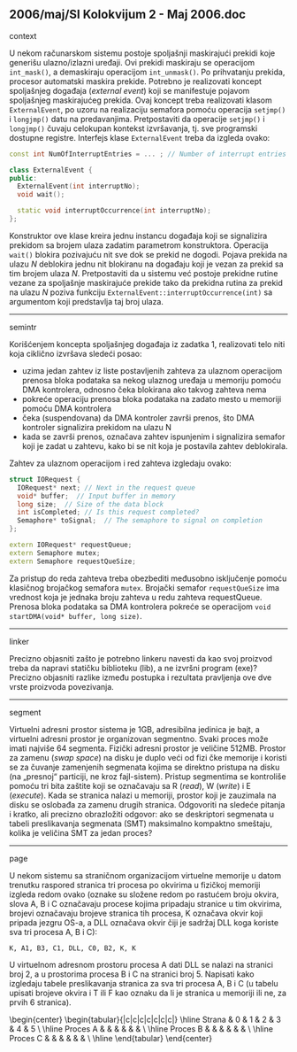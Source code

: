 2006/maj/SI Kolokvijum 2 - Maj 2006.doc
--------------------------------------------------------------------------------
context

U nekom računarskom sistemu postoje spoljašnji maskirajući prekidi koje generišu
ulazno/izlazni uređaji. Ovi prekidi maskiraju se operacijom
`int_mask()`, a demaskiraju
operacijom `int_unmask()`. Po prihvatanju prekida, procesor automatski maskira prekide.
Potrebno je realizovati koncept spoljašnjeg događaja (*external event*) koji se manifestuje
pojavom spoljašnjeg maskirajućeg prekida. Ovaj koncept treba realizovati klasom
`ExternalEvent`, po uzoru na realizaciju semafora pomoću operacija `setjmp()`  i `longjmp()`
datu na predavanjima. Pretpostaviti da operacije
`setjmp()`  i `longjmp()` čuvaju celokupan
kontekst izvršavanja, tj. sve programski dostupne registre. Interfejs klase `ExternalEvent`
treba da izgleda ovako:
```cpp
const int NumOfInterruptEntries = ... ; // Number of interrupt entries

class ExternalEvent {
public:
  ExternalEvent(int interruptNo);
  void wait();

  static void interruptOccurrence(int interruptNo);
};
```
Konstruktor ove klase kreira jednu instancu događaja koji se signalizira prekidom sa brojem
ulaza zadatim parametrom konstruktora. Operacija `wait()` blokira pozivajuću nit sve dok se
prekid ne dogodi. Pojava prekida na ulazu *N* deblokira jednu nit blokiranu na događaju koji je
vezan za prekid sa tim brojem ulaza *N*. Pretpostaviti da u sistemu već postoje prekidne rutine
vezane za spoljašnje maskirajuće prekide tako da prekidna rutina za prekid na ulazu *N* poziva
funkciju
`ExternalEvent::interruptOccurrence(int)` sa argumentom koji predstavlja taj
broj ulaza.

--------------------------------------------------------------------------------
semintr

Korišćenjem koncepta spoljašnjeg događaja iz zadatka 1, realizovati telo niti koja ciklično
izvršava sledeći posao:

- uzima jedan zahtev iz liste postavljenih zahteva za ulaznom operacijom prenosa bloka
podataka sa nekog ulaznog uređaja u memoriju pomoću DMA kontrolera, odnosno
čeka blokirana ako takvog zahteva nema
- pokreće operaciju prenosa bloka podataka na zadato mesto u memoriji pomoću DMA
kontrolera
- čeka (suspendovana) da DMA kontroler završi prenos, što DMA kontroler signalizira
prekidom na ulazu N
- kada se završi prenos, označava zahtev ispunjenim i signalizira semafor koji je zadat u
zahtevu, kako bi se nit koja je postavila zahtev deblokirala.

Zahtev za ulaznom operacijom i red zahteva izgledaju ovako:
```cpp
struct IORequest {
  IORequest* next; // Next in the request queue
  void* buffer;  // Input buffer in memory
  long size;  // Size of the data block
  int isCompleted; // Is this request completed?
  Semaphore* toSignal;  // The semaphore to signal on completion
};

extern IORequest* requestQueue;
extern Semaphore mutex;
extern Semaphore requestQueSize;
```
Za pristup do reda zahteva treba obezbediti međusobno isključenje pomoću klasičnog
brojačkog semafora `mutex`. Brojački semafor `requestQueSize` ima vrednost koja je jednaka
broju zahteva u redu zahteva requestQueue. Prenosa bloka podataka sa DMA kontrolera
pokreće se operacijom `void startDMA(void* buffer, long size)`.

--------------------------------------------------------------------------------
linker

Precizno objasniti zašto je potrebno linkeru navesti da kao svoj proizvod treba da napravi
statičku biblioteku (lib), a ne izvršni program (exe)?  Precizno objasniti razlike između
postupka i rezultata pravljenja ove dve vrste proizvoda povezivanja.

--------------------------------------------------------------------------------
segment

Virtuelni adresni prostor sistema je 1GB, adresibilna jedinica je bajt, a virtuelni adresni
prostor je organizovan segmentno. Svaki proces može imati najviše 64 segmenta. Fizički
adresni prostor je veličine 512MB. Prostor za zamenu (*swap space*) na disku je duplo veći od
fizi čke memorije i koristi se za čuvanje zamenjenih segmenata kojima se direktno pristupa na
disku (na „presnoj“ particiji, ne kroz fajl-sistem). Pristup segmentima se kontroliše pomoću tri
bita zaštite koji se označavaju sa R (*read*), W (*write*) i E (*execute*). Kada se stranica nalazi u
memoriji, prostor koji je zauzimala na disku se oslobađa za
zamenu drugih stranica. Odgovoriti na sledeće pitanja i kratko, ali precizno obrazložiti
odgovor: ako se deskriptori segmenata u tabeli preslikavanja segmenata (SMT) maksimalno
kompaktno smeštaju, kolika je veličina SMT za jedan proces?

--------------------------------------------------------------------------------
page

U nekom sistemu sa straničnom organizacijom virtuelne memorije u datom trenutku raspored
stranica tri procesa po okvirima u fizičkoj memoriji izgleda redom ovako (oznake su složene
redom po rastućem broju okvira, slova A, B i C označavaju procese kojima pripadaju stranice
u tim okvirima, brojevi označavaju brojeve stranica tih procesa, K označava okvir koji
pripada jezgru OS-a, a DLL označava okvir čiji je sadržaj DLL koga koriste sva tri procesa A,
B i C):

`K, A1, B3, C1, DLL, C0, B2, K, K`

U virtuelnom adresnom prostoru procesa A dati DLL se nalazi na stranici broj 2, a u
prostorima procesa B i C na stranici broj 5. Napisati kako izgledaju tabele preslikavanja
stranica za sva tri procesa A, B i C (u tabelu upisati brojeve okvira i T ili F kao oznaku da li je
stranica u memoriji ili ne, za prvih 6 stranica).

\begin{center}
\begin{tabular}{|c|c|c|c|c|c|c|}
\hline
Strana & 0 & 1 & 2 & 3 & 4 & 5 \\
\hline
Proces  A & & & & & &  \\
\hline
Proces  B & & & & & &  \\
\hline
Proces  C & & & & & &  \\
\hline
\end{tabular}
\end{center}



